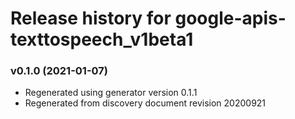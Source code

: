 # Release history for google-apis-texttospeech_v1beta1

### v0.1.0 (2021-01-07)

* Regenerated using generator version 0.1.1
* Regenerated from discovery document revision 20200921

